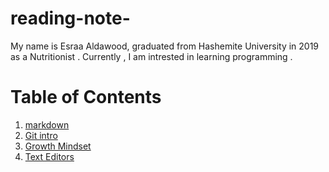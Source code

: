 # reading-note-
My name is Esraa Aldawood, graduated from Hashemite University in 2019 as a Nutritionist .
Currently , I am intrested in learning programming .




# Table of Contents
1. [markdown](markdown)
2. [Git intro](#example2)
3. [Growth Mindset](#third-example)
4. [Text Editors](#fourth-examplehttpwwwfourthexamplecom)